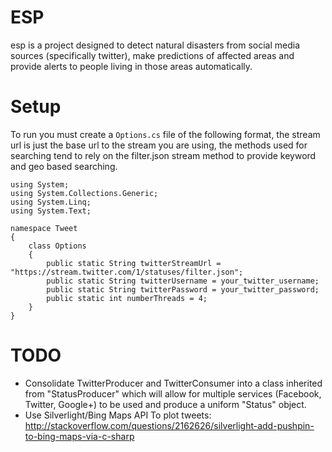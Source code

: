 # ESP
esp is a project designed to detect natural disasters from social media
sources (specifically twitter), make predictions of affected areas
and provide alerts to people living in those areas automatically.

# Setup
To run you must create a `Options.cs` file of the following format, the stream
url is just the base url to the stream you are using, the methods used for searching
tend to rely on the filter.json stream method to provide keyword and geo based searching.

	using System;
	using System.Collections.Generic;
	using System.Linq;
	using System.Text;

	namespace Tweet
	{
		class Options
		{
			public static String twitterStreamUrl = "https://stream.twitter.com/1/statuses/filter.json";
			public static String twitterUsername = your_twitter_username;
			public static String twitterPassword = your_twitter_password;
			public static int numberThreads = 4;
		}
	}

# TODO
* Consolidate TwitterProducer and TwitterConsumer into a class inherited from "StatusProducer" which will allow for multiple services (Facebook, Twitter, Google+) to be used and produce a uniform "Status" object.
* Use Silverlight/Bing Maps API To plot tweets: http://stackoverflow.com/questions/2162626/silverlight-add-pushpin-to-bing-maps-via-c-sharp